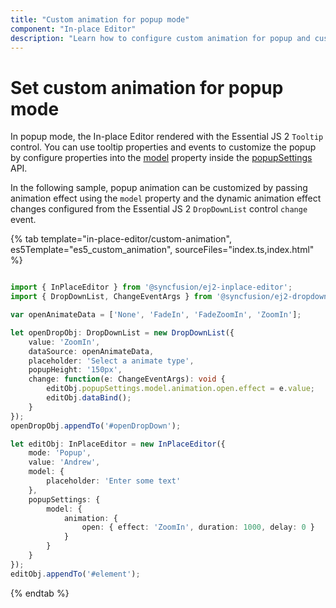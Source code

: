 ```yaml
---
title: "Custom animation for popup mode"
component: "In-place Editor"
description: "Learn how to configure custom animation for popup and customize it dynamically in the Essential JS 2 In-place Editor control."
---
```


# Set custom animation for popup mode

In popup mode, the In-place Editor rendered with the Essential JS 2 `Tooltip` control. You can use tooltip properties and events to customize the popup by configure properties into the [model](../../api/inplace-editor/popupSettings/#model) property inside the [popupSettings](../../api/inplace-editor/popupSettings/) API.

In the following sample, popup animation can be customized by passing animation effect using the `model` property and the dynamic animation effect changes configured from the Essential JS 2 `DropDownList` control `change` event.

{% tab template="in-place-editor/custom-animation", es5Template="es5_custom_animation", sourceFiles="index.ts,index.html" %}

```typescript

import { InPlaceEditor } from '@syncfusion/ej2-inplace-editor';
import { DropDownList, ChangeEventArgs } from '@syncfusion/ej2-dropdowns';

var openAnimateData = ['None', 'FadeIn', 'FadeZoomIn', 'ZoomIn'];

let openDropObj: DropDownList = new DropDownList({
    value: 'ZoomIn',
    dataSource: openAnimateData,
    placeholder: 'Select a animate type',
    popupHeight: '150px',
    change: function(e: ChangeEventArgs): void {
        editObj.popupSettings.model.animation.open.effect = e.value;
        editObj.dataBind();
    }
});
openDropObj.appendTo('#openDropDown');

let editObj: InPlaceEditor = new InPlaceEditor({
    mode: 'Popup',
    value: 'Andrew',
    model: {
        placeholder: 'Enter some text'
    },
    popupSettings: {
        model: {
            animation: {
                open: { effect: 'ZoomIn', duration: 1000, delay: 0 }
            }
        }
    }
});
editObj.appendTo('#element');

```

{% endtab %}
